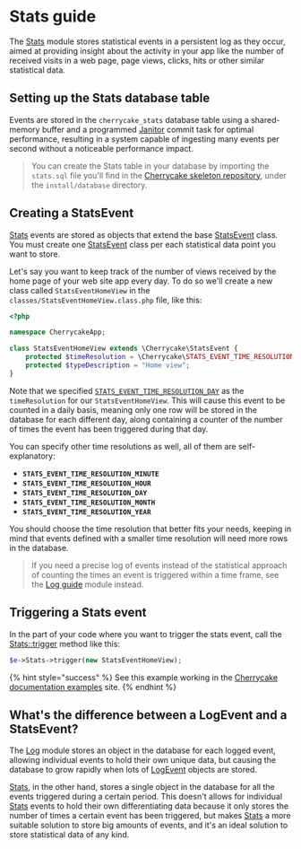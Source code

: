 # Stats guide

The [Stats](../../reference/core-modules/stats/) module stores statistical events in a persistent log as they occur, aimed at providing insight about the activity in your app like the number of received visits in a web page, page views, clicks, hits or other similar statistical data.

## Setting up the Stats database table

Events are stored in the `cherrycake_stats` database table using a shared-memory buffer and a programmed [Janitor](../janitor-guide.md) commit task for optimal performance, resulting in a system capable of ingesting many events per second without a noticeable performance impact.

> You can create the Stats table in your database by importing the `stats.sql` file you'll find in the [Cherrycake skeleton repository](https://github.com/tin-cat/cherrycake-skeleton), under the `install/database` directory.

## Creating a StatsEvent

[Stats](../../reference/core-modules/stats/) events are stored as objects that extend the base [StatsEvent](../../reference/core-classes/statsevent/) class. You must create one [StatsEvent](../../reference/core-classes/statsevent/) class per each statistical data point you want to store.

Let's say you want to keep track of the number of views received by the home page of your web site app every day. To do so we'll create a new class called `StatsEventHomeView` in the `classes/StatsEventHomeView.class.php` file, like this:

```php
<?php

namespace CherrycakeApp;

class StatsEventHomeView extends \Cherrycake\StatsEvent {
	protected $timeResolution = \Cherrycake\STATS_EVENT_TIME_RESOLUTION_DAY;
	protected $typeDescription = "Home view";
}
```

Note that we specified [`STATS_EVENT_TIME_RESOLUTION_DAY`](../../reference/core-classes/statsevent/#constants) as the `timeResolution` for our `StatsEventHomeView`. This will cause this event to be counted in a daily basis, meaning only one row will be stored in the database for each different day, along containing a counter of the number of times the event has been triggered during that day.

You can specify other time resolutions as well, all of them are self-explanatory:

* **`STATS_EVENT_TIME_RESOLUTION_MINUTE`**
* **`STATS_EVENT_TIME_RESOLUTION_HOUR`**
* **`STATS_EVENT_TIME_RESOLUTION_DAY`**
* **`STATS_EVENT_TIME_RESOLUTION_MONTH`**
* **`STATS_EVENT_TIME_RESOLUTION_YEAR`**

You should choose the time resolution that better fits your needs, keeping in mind that events defined with a smaller time resolution will need more rows in the database.

> If you need a precise log of events instead of the statistical approach of counting the times an event is triggered within a time frame, see the [Log guide](../log-guide/) module instead.

## Triggering a Stats event

In the part of your code where you want to trigger the stats event, call the [Stats::trigger](../../reference/core-modules/stats/stats-methods.md#trigger-statsevent) method like this:

```php
$e->Stats->trigger(new StatsEventHomeView);
```

{% hint style="success" %}
See this example working in the [Cherrycake documentation examples](https://documentation-examples.cherrycake.io/example/statsGuideTriggeringEvent) site.
{% endhint %}

## What's the difference between a LogEvent and a StatsEvent?

The [Log](../../reference/core-modules/log/) module stores an object in the database for each logged event, allowing individual events to hold their own unique data, but causing the database to grow rapidly when lots of [LogEvent](../../reference/core-classes/logevent/) objects are stored.

[Stats](../../reference/core-modules/stats/), in the other hand, stores a single object in the database for all the events triggered during a certain period. This doesn't allows for individual [Stats](../../reference/core-modules/stats/) events to hold their own differentiating data because it only stores the number of times a certain event has been triggered, but makes [Stats](../../reference/core-modules/stats/) a more suitable solution to store big amounts of events, and it's an ideal solution to store statistical data of any kind.

